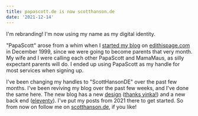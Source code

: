```yaml
---
title: papascott.de is now scotthanson.de
date: '2021-12-14'
---
```


I'm rebranding! I'm now using my name as my digital identity.

"PapaScott" arose from a whim when I [started my blog](https://www.papascott.de/archives/1999/12/05/it-worked/) on [edithispage.com](http://scripting.com/davenet/1999/12/08/editthispagecom.html) in December 1999, since we were going to become parents that very month. My wife and I were calling each other PapaScott and MamaMaus, as silly expectant parents will do. I ended up using PapaScott as my handle for most services when signing up.

I've been changing my handles to "ScottHansonDE" over the past few months. I've been reviving my blog over the past few weeks, and I've done the same here. The new blog has a new [design](https://github.com/yinkakun/eleventy-duo) ([thanks yinka!](https://yinkakun.vercel.app/)) and a new back end ([eleventy](https://www.11ty.dev/)). I've put my posts from 2021 there to get started. So from now on follow me on [scotthanson.de](https://scotthanson.de), if you like!
